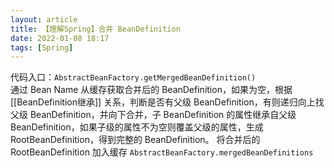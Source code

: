 ```yaml
---
layout: article  
title: 【理解Spring】合并 BeanDefinition
date: 2022-01-08 18:17
tags: [Spring]
---
```


代码入口：`AbstractBeanFactory.getMergedBeanDefinition()`  
通过 Bean Name 从缓存获取合并后的 BeanDefinition，如果为空，根据 [[BeanDefinition继承]] 关系，判断是否有父级 BeanDefinition，有则递归向上找父级 BeanDefinition，并向下合并，子 BeanDefinition 的属性继承自父级 BeanDefinition，如果子级的属性不为空则覆盖父级的属性，生成 RootBeanDefinition，得到完整的 BeanDefinition。
将合并后的 RootBeanDefinition 加入缓存 `AbstractBeanFactory.mergedBeanDefinitions`